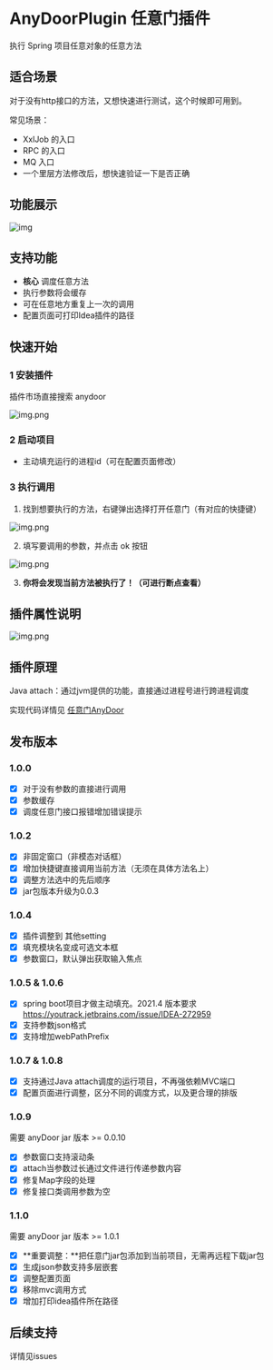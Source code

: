 # AnyDoorPlugin 任意门插件

执行 Spring 项目任意对象的任意方法

## 适合场景
对于没有http接口的方法，又想快速进行测试，这个时候即可用到。

常见场景：
- XxlJob 的入口
- RPC 的入口
- MQ 入口
- 一个里层方法修改后，想快速验证一下是否正确

## 功能展示
![img](dosc/image/功能展示.gif)

## 支持功能
- **核心** 调度任意方法
- 执行参数将会缓存
- 可在任意地方重复上一次的调用
- 配置页面可打印Idea插件的路径

## 快速开始
### 1 安装插件
插件市场直接搜索 anydoor 

![img.png](dosc/image/安装插件.png)

### 2 启动项目
- 主动填充运行的进程id（可在配置页面修改）

### 3 执行调用
1. 找到想要执行的方法，右键弹出选择打开任意门（有对应的快捷键）

![img.png](dosc/image/打开任意门.png)

2. 填写要调用的参数，并点击 ok 按钮

![img.png](dosc/image/启动.png)

3. **你将会发现当前方法被执行了！（可进行断点查看）**

## 插件属性说明

![img.png](dosc/image/配置页.png)

## 插件原理
Java attach：通过jvm提供的功能，直接通过进程号进行跨进程调度

实现代码详情见 [任意门AnyDoor](https://github.com/lgp547/any-door)



## 发布版本
### 1.0.0
- [x] 对于没有参数的直接进行调用
- [x] 参数缓存
- [x] 调度任意门接口报错增加错误提示

### 1.0.2
- [x] 非固定窗口（非模态对话框）
- [x] 增加快捷键直接调用当前方法（无须在具体方法名上）
- [x] 调整方法选中的先后顺序
- [x] jar包版本升级为0.0.3

### 1.0.4
- [x] 插件调整到 其他setting
- [x] 填充模块名变成可选文本框
- [x] 参数窗口，默认弹出获取输入焦点

### 1.0.5 & 1.0.6
- [x] spring boot项目才做主动填充。2021.4 版本要求 https://youtrack.jetbrains.com/issue/IDEA-272959
- [x] 支持参数json格式
- [x] 支持增加webPathPrefix
  
### 1.0.7 & 1.0.8
- [x] 支持通过Java attach调度的运行项目，不再强依赖MVC端口
- [x] 配置页面进行调整，区分不同的调度方式，以及更合理的排版

### 1.0.9
需要 anyDoor jar 版本 >= 0.0.10
- [x] 参数窗口支持滚动条
- [x] attach当参数过长通过文件进行传递参数内容
- [x] 修复Map字段的处理
- [x] 修复接口类调用参数为空

### 1.1.0
需要 anyDoor jar 版本 >= 1.0.1
- [x] **重要调整：**把任意门jar包添加到当前项目，无需再远程下载jar包
- [x] 生成json参数支持多层嵌套
- [x] 调整配置页面
- [x] 移除mvc调用方式
- [x] 增加打印idea插件所在路径

## 后续支持
详情见issues

